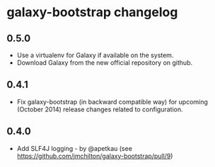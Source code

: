 # galaxy-bootstrap changelog

## 0.5.0

 - Use a virtualenv for Galaxy if available on the system.
 - Download Galaxy from the new official repository on github.

## 0.4.1

 - Fix galaxy-bootstrap (in backward compatible way) for upcoming (October 2014) release changes related to configuration.

## 0.4.0

 - Add SLF4J logging - by @apetkau (see https://github.com/jmchilton/galaxy-bootstrap/pull/9)
